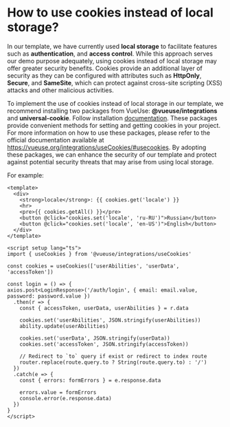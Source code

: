 # How to use cookies instead of local storage?

In our template, we have currently used **local storage** to facilitate features such as **authentication**, and **access control**. While this approach serves our demo purpose adequately, using cookies instead of local storage may offer greater security benefits. Cookies provide an additional layer of security as they can be configured with attributes such as **HttpOnly**, **Secure**, and **SameSite**, which can protect against cross-site scripting (XSS) attacks and other malicious activities.

To implement the use of cookies instead of local storage in our template, we recommend installing two packages from VueUse: **@vueuse/integrations** and **universal-cookie**. Follow installation [documentation](https://vueuse.org/integrations/useCookies/#usecookies). These packages provide convenient methods for setting and getting cookies in your project. For more information on how to use these packages, please refer to the official documentation available at <https://vueuse.org/integrations/useCookies/#usecookies>. By adopting these packages, we can enhance the security of our template and protect against potential security threats that may arise from using local storage.

For example:

```vue
<template>
  <div>
    <strong>locale</strong>: {{ cookies.get('locale') }}
    <hr>
    <pre>{{ cookies.getAll() }}</pre>
    <button @click="cookies.set('locale', 'ru-RU')">Russian</button>
    <button @click="cookies.set('locale', 'en-US')">English</button>
  </div>
</template>

<script setup lang="ts">
import { useCookies } from '@vueuse/integrations/useCookies'
  
const cookies = useCookies(['userAbilities', 'userData', 'accessToken'])

const login = () => {
axios.post<LoginResponse>('/auth/login', { email: email.value, password: password.value })
  .then(r => {
    const { accessToken, userData, userAbilities } = r.data

    cookies.set('userAbilities', JSON.stringify(userAbilities))
    ability.update(userAbilities)

    cookies.set('userData', JSON.stringify(userData))
    cookies.set('accessToken', JSON.stringify(accessToken))

    // Redirect to `to` query if exist or redirect to index route
    router.replace(route.query.to ? String(route.query.to) : '/')
  })
  .catch(e => {
    const { errors: formErrors } = e.response.data

    errors.value = formErrors
    console.error(e.response.data)
  })
}
</script>
```
